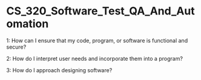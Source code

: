 # CS_320_Software_Test_QA_And_Automation

1: How can I ensure that my code, program, or software is functional and secure?

2: How do I interpret user needs and incorporate them into a program?

3: How do I approach designing software?
